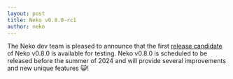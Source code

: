 ```yaml
---
layout: post
title: Neko v0.8.0-rc1
author: neko
---
```


The Neko dev team is pleased to announce that the first [release candidate](https://github.com/ExtremeFLOW/neko/releases/tag/v0.8.0-rc1) of Neko v0.8.0 is available for testing. Neko v0.8.0 is scheduled to be released before the summer of 2024 and will provide several improvements and new unique features 😺!







